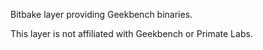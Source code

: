 Bitbake layer providing Geekbench binaries.

This layer is not affiliated with Geekbench or Primate Labs.
